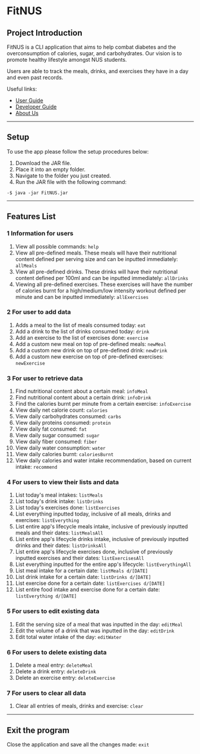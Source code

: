 # FitNUS
## Project Introduction
FitNUS is a CLI application that aims to help combat diabetes and the overconsumption of calories, sugar, and
carbohydrates. Our vision is to promote healthy lifestyle amongst NUS students.

Users are able to track the meals, drinks, and exercises they have in a day and even past records. 

Useful links:
* [User Guide](UserGuide.md)
* [Developer Guide](DeveloperGuide.md)
* [About Us](AboutUs.md)
---

## Setup 
To use the app please follow the setup procedures below:
1. Download the JAR file. 
2. Place it into an empty folder. 
3. Navigate to the folder you just created.
4. Run the JAR file with the following command:
```
-$ java -jar FitNUS.jar
```

---

## Features List
### 1 Information for users
1. View all possible commands: `help`
2. View all pre-defined meals. These meals will have their nutritional content defined per serving size and can
be inputted immediately: `allMeals`
3. View all pre-defined drinks. These drinks will have their nutritional content defined per 100ml
and can be inputted immediately: `allDrinks`
4. Viewing all pre-defined exercises. These exercises will have the number of calories burnt for a
high/medium/low intensity workout defined per minute and can be inputted immediately: `allExercises`

### 2 For user to add data
1. Adds a meal to the list of meals consumed today: `eat`
2. Add a drink to the list of drinks consumed today: `drink`
3. Add an exercise to the list of exercises done: `exercise`
4. Add a custom new meal on top of pre-defined meals: `newMeal`
5. Add a custom new drink on top of pre-defined drink: `newDrink`
6. Add a custom new exercise on top of pre-defined exercises: `newExercise`

### 3 For user to retrieve data
1. Find nutritional content about a certain meal: `infoMeal`
2. Find nutritional content about a certain drink: `infoDrink`
3. Find the calories burnt per minute from a certain exercise: `infoExercise`
4. View daily net calorie count: `calories`
5. View daily carbohydrates consumed: `carbs`
6. View daily proteins consumed: `protein`
7. View daily fat consumed: `fat`
8. View daily sugar consumed: `sugar`
9. View daily fiber consumed: `fiber`
10. View daily water consumption: `water`
11. View daily calories burnt: `caloriesBurnt`
12. View daily calories and water intake recommendation, based on current intake: `recommend`
    
### 4 For users to view their lists and data
1. List today's meal intakes: `listMeals`
2. List today's drink intake: `listDrinks`
3. List today's exercises done: `listExercises`
4. List everything inputted today, inclusive of all meals, drinks and exercises: `listEverything`
5. List entire app's lifecycle meals intake, inclusive of previously inputted meals and their dates: `listMealsAll`
6. List entire app's lifecycle drinks intake, inclusive of previously inputted drinks and their dates: `listDrinksAll`
7. List entire app's lifecycle exercises done, inclusive of previously inputted exercises and their dates: `listExercisesAll`
8. List everything inputted for the entire app's lifecycle: `listEverythingAll`
9. List meal intake for a certain date: `listMeals d/[DATE]`
10. List drink intake for a certain date: `listDrinks d/[DATE]`
11. List exercise done for a certain date: `listExercises d/[DATE]`
12. List entire food intake and exercise done for a certain date: `listEverything d/[DATE]`

### 5 For users to edit existing data
1. Edit the serving size of a meal that was inputted in the day: `editMeal`
2. Edit the volume of a drink that was inputted in the day: `editDrink`
3. Edit total water intake of the day: `editWater`

### 6 For users to delete existing data
1. Delete a meal entry: `deleteMeal`
2. Delete a drink entry: `deleteDrink`
3. Delete an exercise entry: `deleteExercise`

### 7 For users to clear all data
1. Clear all entries of meals, drinks and exercise: `clear`

---

## Exit the program
Close the application and save all the changes made: `exit`
